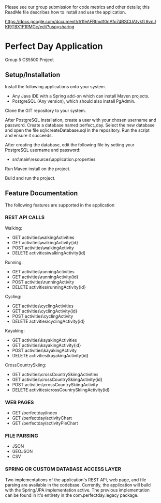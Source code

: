 Please see our group submission for code metrics and other details; this ReadMe file describes how to install and use the application.

https://docs.google.com/document/d/1feAFRtmd10nAfo74BSCUAtvkfL9vnJKI9TBX1F1RMGc/edit?usp=sharing

# Perfect Day Application

Group 5 CS5500 Project


## Setup/Installation

Install the following applications onto your system.
- Any Java IDE with a Spring add-on which can install Maven projects.
- PostgreSQL (Any version), which should also install PgAdmin.

Clone the GIT repository to your system.

After PostgreSQL installation, create a user with your chosen username and password. Create a database named perfect_day. Select the new database and open the file sql\createDatabase.sql in the repository. Run the script and ensure it succeeds.

After creating the database, edit the following file by setting your PostgreSQL username and password:
- src\main\resources\application.properties

Run Maven install on the project.

Build and run the project.

## Feature Documentation

The following features are supported in the application:

### REST API CALLS

Walking:
- GET activities\walkingActivities
- GET activities\walkingActivity\{id}
- POST activities\walkingActivity
- DELETE activities\walkingActivity\{id}

Running:
- GET activities\runningActivities
- GET activities\runningActivity\{id}
- POST activities\runningActivity
- DELETE activities\runningActivity\{id}

Cycling:
- GET activities\cyclingActivities
- GET activities\cyclingActivity\{id}
- POST activities\cyclingActivity
- DELETE activities\cyclingActivity\{id}

Kayaking:
- GET activities\kayakingActivities
- GET activities\kayakingActivity\{id}
- POST activities\kayakingActivity
- DELETE activities\kayakingActivity\{id}

CrossCountrySkiing:
- GET activities\crossCountrySkiingActivities
- GET activities\crossCountrySkiingActivity\{id}
- POST activities\crossCountrySkiingActivity
- DELETE activities\crossCountrySkiingActivity\{id}

### WEB PAGES

- GET /perfectday/index
- GET /perfectday/activityChart
- GET /perfectday/activityPieChart

### FILE PARSING

- JSON
- GEOJSON
- CSV

### SPRING OR CUSTOM DATABASE ACCESS LAYER

Two implementations of the application's REST API, web page, and file parsing are available in the codebase. Currently, the application will build with the Spring/JPA implementation active. The previous implementation can be found in it's entirety in the com.perfectday.legacy package.
